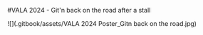#VALA 2024 - Git'n back on the road after a stall

![](.gitbook/assets/VALA 2024 Poster_Gitn back on the road.jpg)
